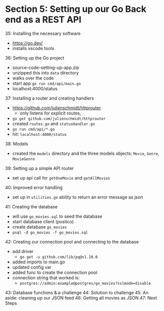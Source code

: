 # Section 5: Setting up our Go Back end as a REST API
35: Installing the necessary software
- https://go.dev/ 
- installs vscode tools

36: Setting up the Go project
- source-code-setting-up-app.zip
- unzipped this into `data` directory
- walks over the code
- start app `go run cmd/api/main.go` 
- localhost:4000/status

37: Installing a router and creating handlers
- https://github.com/julienschmidt/httprouter 
  - only listens for explicit routes, 
- `go get github.com/julienschmidt/httprouter` 
- created `routes.go` and `statusHandler.go` 
- `go run cmd/api/*.go` 
- hit: `localhost:4000/status`
  
38: Models
- created the `models` directory and the three models objects: `Movie`, `Genre`, `MovieGenre`


39: Setting up a simple API router
- set up api call for `getOneMovie` and `getAllMovies`

40: Improved error handling
- set up in `utilities.go` ability to return an error message as json

41: Creating the database
- will use `go_movies.sql` to seed the database
- start database client (postico)
- create database `go_movies`
- `psql -d go_movies -f go_movies.sql`

42: Creating our connection pool and connecting to the database
- add driver
  - `go get -u github.com/lib/pq@v1.10.0` 
- added imports to main.go
- updated config var
- added func to create the connection pool 
- connection string that worked is:
  - `postgres://admin:example@postgres/go_movies?sslmode=disable`

43: Database functions & a challenge
44: Solution to challenge
45: An aside: cleaning up our JSON feed
46: Getting all movies as JSON
47: Next Steps